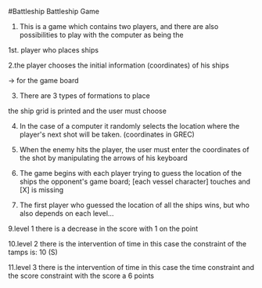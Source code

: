 #Battleship
Battleship Game
1. This is a game which contains two players, and there are also possibilities to play with the computer as being the 

 1st. player who places ships
 
2.the player chooses the initial information (coordinates) of his ships

-> for the game board

 3. There are 3 types of formations to place
 
the ship grid is printed and the user must choose

4. In the case of a computer it randomly selects the location where the player's next shot will be taken. (coordinates in GREC)

6. When the enemy hits the player, the user must enter the coordinates of the shot by manipulating the arrows of his keyboard

7. The game begins with each player trying to guess the location of the ships the opponent's game board; [each vessel character] touches and [X] is missing 

8. The first player who guessed the location of all the ships wins, but who also depends on each level...
 
9.level 1 there is a decrease in the score with 1 on the point 

10.level 2 there is the intervention of time in this case the constraint of the tamps is: 10 (S) 

11.level 3 there is the intervention of time in this case the time constraint and the score constraint with the score a 6 points
